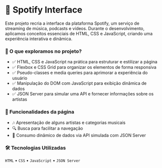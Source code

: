 # 🎵 Spotify Interface
Este projeto recria a interface da plataforma Spotify, um serviço de streaming de música, podcasts e vídeos. 
Durante o desenvolvimento, aplicamos conceitos essenciais de HTML, CSS e JavaScript, criando uma experiência interativa e dinâmica.

### 🚀 O que exploramos no projeto?
<ul>
  <li>
      ✅ HTML, CSS e JavaScript na prática para estruturar e estilizar a página
  </li>
  <li>
      ✅ Flexbox e CSS Grid para organizar os elementos de forma responsiva
  </li>
  <li>
      ✅ Pseudo-classes e media queries para aprimorar a experiência do usuário
  </li>
  <li>
      ✅ Manipulação do DOM com JavaScript para exibição dinâmica de dados
  </li>
  <li>
      ✅ JSON Server para simular uma API e fornecer informações sobre os artistas
  </li>
</ul>

### 🎨 Funcionalidades da página
<ul>
  <li>
    🎶 Apresentação de alguns artistas e categorias musicais
  </li>
  <li>
    🔍 Busca para facilitar a navegação
  </li>
  <li>
    📅 Consumo dinâmico de dados via API simulada com JSON Server
  </li>  
</ul>

### 🛠 Tecnologias Utilizadas

`HTML` • `CSS` • `JavaScript` • `JSON Server`
